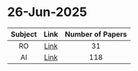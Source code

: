 # 26-Jun-2025

| Subject | Link | Number of Papers |
|:-----:|:----:|:----------------:|
| RO | [Link](https://github.com/KJaebye/EmbodiedAI-Robotics-arXiv-Daily-Reporter/tree/main/26-Jun-2025/RO) | 31 |
| AI | [Link](https://github.com/KJaebye/EmbodiedAI-Robotics-arXiv-Daily-Reporter/tree/main/26-Jun-2025/AI) | 118 |
